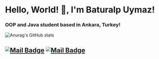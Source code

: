 # Hello, World! 👋, I'm **Baturalp Uymaz**!

### OOP and Java student based in Ankara, Turkey!

![Anurag's GitHub stats](https://github-readme-stats.vercel.app/api?username=baturalpuymaz&show_icons=true&theme=radical)

[![Mail Badge](https://img.shields.io/badge/-baturalp@uymaz.net-black?style=for-the-badge&logo=gmail)](mailto:baturalpuymaz.net)
[![Mail Badge](https://img.shields.io/badge/-baturalpuymaz@aol.com-black?style=for-the-badge&logo=gmail)](mailto:baturalpuymaz@aol.com)
---
